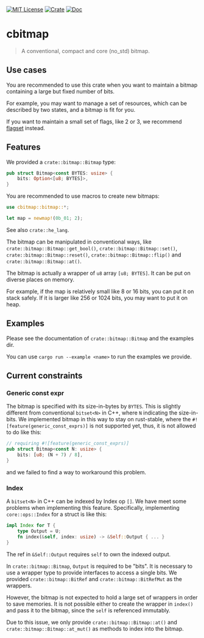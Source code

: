 [![MIT License](https://img.shields.io/badge/License-MIT-yellow.svg)](https://opensource.org/licenses/MIT)
[![Crate](https://img.shields.io/crates/v/cbitmap.svg)](https://crates.io/crates/cbitmap)
[![Doc](https://docs.rs/cbitmap/badge.svg)](https://docs.rs/cbitmap)

# cbitmap
  
   > A conventional, compact and core (no_std) bitmap.
  
## Use cases

 You are recommended to use this crate when you want to
 maintain a bitmap containing a large but fixed number of bits.

 For example, you may want to manage a set of resources, which
 can be described by two states, and a bitmap is fit for you.

 If you want to maintain a small set of flags, like 2 or 3, we
 recommend [flagset](https://crates.io/crates/flagset) instead.
  
## Features

 We provided a `crate::bitmap::Bitmap` type:

 ```rust
 pub struct Bitmap<const BYTES: usize> {
     bits: Option<[u8; BYTES]>,
 }
 ```
  
 You are recommended to use macros to create new bitmaps:

 ```rust
 use cbitmap::bitmap::*;
 
 let map = newmap!(0b_01; 2);
 ```

 See also `crate::he_lang`.

  The bitmap can be manipulated in conventional ways, like
  `crate::bitmap::Bitmap::get_bool()`,
  `crate::bitmap::Bitmap::set()`,
  `crate::bitmap::Bitmap::reset()`,
  `crate::bitmap::Bitmap::flip()` and
  `crate::bitmap::Bitmap::at()`.
  
  The bitmap is actually a wrapper of `u8` array `[u8; BYTES]`.
  It can be put on diverse places on memory.
  
  For example, if the map is relatively small like 8 or 16 bits,
  you can put it on stack safely. If it is larger like 256 or
  1024 bits, you may want to put it on heap.
  
## Examples

  Please see the documentation of `crate::bitmap::Bitmap` and
  the examples dir.
  
  You can use `cargo run --example <name>` to run the examples we
  provide.
  
## Current constraints

### Generic const expr

  The bitmap is specified with its size-in-bytes by `BYTES`. This
  is slightly different from conventional `bitset<N>` in C++,
  where `N` indicating the size-in-bits. We implemented bitmap
  in this way to stay on rust-stable, where the
  `#![feature(generic_const_exprs)]` is not supported yet, thus,
  it is not allowed to do like this:

  ```rust
  // requiring #![feature(generic_const_exprs)]
  pub struct Bitmap<const N: usize> {
      bits: [u8; (N + 7) / 8],
  }
  ```

  and we failed to find a way to workaround this problem.
  
### Index

  A `bitset<N>` in C++ can be indexed by Index op `[]`. We have
  meet some problems when implementing this feature. Specifically,
  implementing `core::ops::Index` for a struct is like this:

  ```rust
  impl Index for T {
      type Output = U;
      fn index(&self, index: usize) -> &Self::Output { ... }
  }
  ```

  The ref in `&Self::Output` requires `self` to own the indexed output.
  
  In `crate::bitmap::Bitmap`, `Output` is required to be "bits".
  It is necessary to use a wrapper type to provide interfaces to
  access a single bits. We provided `crate::bitmap::BitRef` and
  `crate::bitmap::BitRefMut` as the wrappers.
  
  However, the bitmap is not expected to hold a large set of wrappers
  in order to save memories.
  It is not possible either to create the wrapper in `index()` and
  pass it to the bitmap, since the `self` is referenced immutably.
  
  Due to this issue, we only provide `crate::bitmap::Bitmap::at()`
  and `crate::bitmap::Bitmap::at_mut()` as methods
  to index into the bitmap.
